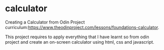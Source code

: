 # calculator

Creating a Calculator from Odin Project curriculum:https://www.theodinproject.com/lessons/foundations-calculator.

This project requires to apply everything that I have learnt so from odin project and create an on-screen calculator using html, css and javascript.
